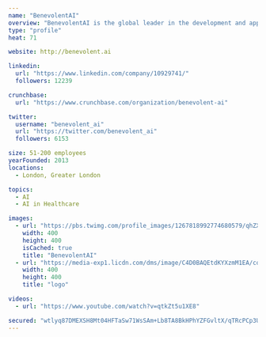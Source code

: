 ```yaml
---
name: "BenevolentAI"
overview: "BenevolentAI is the global leader in the development and application of artificial intelligence (“AI”) for scientific innovation. We aim to accelerate the journey from inventive ideas to medicines for patients by developing AI to generate new treatments for some of the world’s 8,000 untreated diseases."
type: "profile"
heat: 71

website: http://benevolent.ai

linkedin:
  url: "https://www.linkedin.com/company/10929741/"
  followers: 12239

crunchbase:
  url: "https://www.crunchbase.com/organization/benevolent-ai"

twitter:
  username: "benevolent_ai"
  url: "https://twitter.com/benevolent_ai"
  followers: 6153

size: 51-200 employees
yearFounded: 2013
locations:
  - London, Greater London

topics:
  - AI
  - AI in Healthcare

images:
  - url: "https://pbs.twimg.com/profile_images/1267818992774680579/qhZXbTIZ_400x400.jpg"
    width: 400
    height: 400
    isCached: true
    title: "BenevolentAI"
  - url: "https://media-exp1.licdn.com/dms/image/C4D0BAQEtdKYXzmM1EA/company-logo_200_200/0?e=1594857600&v=beta&t=_H7aBQ_z_52Pinv3V59Kh8r1AgH4eGTRQ_yIp5D9Ygo"
    width: 400
    height: 400
    title: "logo"

videos:
  - url: "https://www.youtube.com/watch?v=qtkZt5u1XE8"

secured: "wtlyq87DMEXSH8Mt04HFTaSw71WsSAm+Lb8TA8BkHPhYZFGvltX/qTRcPCp3U+ILKg5vZCzUeu/GwG9HYb4T5tGGpHOcCwYrp3JKYPQ8CsagI6HMh4MOyH/Ms7eoCfiIKOOxEcPkeIzrg9D0PsKGI2+AMWtv8sHCaDD/yw+pJpw25UK96+R8ksK3wHVhB9vew16+5r3GJ0+UB2LyZfYMlsSq8g5jbebLSwu/xOg8ezaY/7PPYlJMuqX+UDfKrx8+bLbiOqFqUyQgDFmmA+Er0YSGnsOwC8H/C7RQc0je0GWYcGqYKUE9toIznBh4l+slU4ja5mHpWLTjy2tczdeg4KV4CLRYGsoxqHEuC5j26aLrVuH+jGmDExD6k3z00xU30kTjA/rP2C7596wfXh9FXP6Qun7Yh+0ybOS0zmBPWZQ=;tcih84pwJooHdB680uLT9g=="
---
```


